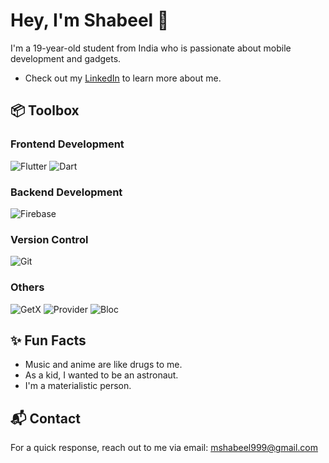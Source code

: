 
# Hey, I'm Shabeel 👋

I'm a 19-year-old student from India who is passionate about mobile development and gadgets.

- Check out my [LinkedIn](https://www.linkedin.com/in/m-shabeel-010985279/) to learn more about me.

## 📦 Toolbox

### Frontend Development
![Flutter](https://img.shields.io/badge/-Flutter-02569B?logo=flutter&logoColor=white)
![Dart](https://img.shields.io/badge/-Dart-0175C2?logo=dart&logoColor=white)

### Backend Development
![Firebase](https://img.shields.io/badge/-Firebase-FFCA28?logo=firebase&logoColor=black)

### Version Control
![Git](https://img.shields.io/badge/-Git-F05032?logo=git&logoColor=white)

### Others
![GetX](https://img.shields.io/badge/-GetX-68A063?logoColor=white)
![Provider](https://img.shields.io/badge/-Provider-65D1FF?logoColor=white)
![Bloc](https://img.shields.io/badge/-Bloc-1D9BF0?logoColor=white)

## ✨ Fun Facts

- Music and anime are like drugs to me.
- As a kid, I wanted to be an astronaut.
- I'm a materialistic person.

## 📬 Contact

For a quick response, reach out to me via email: mshabeel999@gmail.com

